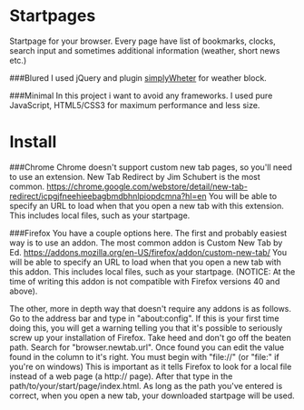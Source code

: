 # Startpages
Startpage for your browser.
Every page have list of bookmarks, clocks, search input and sometimes additional information (weather, short news etc.)

###Blured
I used jQuery and plugin [simplyWheter](http://simpleweatherjs.com/) for weather block.

###Minimal
In this project i want to avoid any frameworks. I used pure JavaScript, HTML5/CSS3 for maximum performance and less size.

# Install
###Chrome
Chrome doesn't support custom new tab pages, so you'll need to use an extension. New Tab Redirect by Jim Schubert is the most common.
https://chrome.google.com/webstore/detail/new-tab-redirect/icpgjfneehieebagbmdbhnlpiopdcmna?hl=en
You will be able to specify an URL to load when that you open a new tab with this extension. This includes local files, such as your startpage.
       
###Firefox
You have a couple options here. The first and probably easiest way is to use an addon. The most common addon is Custom New Tab by Ed.
https://addons.mozilla.org/en-US/firefox/addon/custom-new-tab/
You will be able to specify an URL to load when that you open a new tab with this addon. This includes local files, such as your startpage.
(NOTICE: At the time of writing this addon is not compatible with Firefox versions 40 and above).
 
The other, more in depth way that doesn't require any addons is as follows. Go to the address bar and type in "about:config". If this is your first time doing this, you will get a warning telling you that it's possible to seriously screw up your installation of Firefox. Take heed and don't go off the beaten path. Search for "browser.newtab.url". Once found you can edit the value found in the column to it's right. You must begin with "file://" (or "file:\" if you're on windows) This is important as it tells Firefox to look for a local file instead of a web page (a http:// page). After that type in the path/to/your/start/page/index.html. As long as the path you've entered is correct, when you open a new tab, your downloaded startpage will be used.
